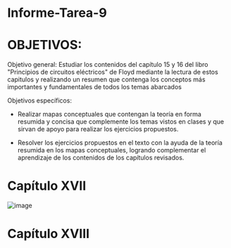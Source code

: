 # Informe-Tarea-9

# OBJETIVOS:
Objetivo general: Estudiar los contenidos del capítulo 15 y 16 del libro "Principios de circuitos eléctricos" de Floyd mediante la lectura de estos capitulos y realizando un resumen que contenga los conceptos más importantes y fundamentales de todos los temas abarcados

Objetivos específicos:

* Realizar mapas conceptuales que contengan la teoría en forma resumida y concisa que complemente los temas vistos en clases y que sirvan de apoyo para realizar los ejercicios propuestos.

* Resolver los ejercicios propuestos en el texto con la ayuda de la teoría resumida en los mapas conceptuales, logrando complementar el aprendizaje de los contenidos de los capítulos revisados.

# Capítulo XVII

![image](https://user-images.githubusercontent.com/105675868/187493184-d8973d1f-bec6-47c9-bcf0-236423e2f07b.png)

# Capítulo XVIII




